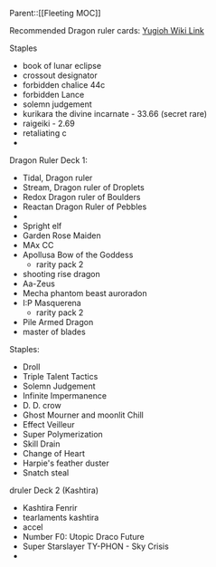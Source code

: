 Parent::[[Fleeting MOC]]

Recommended Dragon ruler cards: [Yugioh Wiki Link](https://yugioh.fandom.com/wiki/Dragon_Ruler)

Staples
- book of lunar eclipse
- crossout designator
- forbidden chalice  44c
- forbidden Lance 
- solemn judgement
- kurikara the divine incarnate - 33.66 (secret rare)
- raigeiki - 2.69
- retaliating c
- 





Dragon Ruler Deck 1:
- Tidal, Dragon ruler
- Stream, Dragon ruler of Droplets
- Redox Dragon ruler of Boulders
- Reactan Dragon Ruler of Pebbles
- 
- Spright elf
- Garden Rose Maiden
- MAx CC
- Apollusa Bow of the Goddess
	- rarity pack 2
- shooting rise dragon
- Aa-Zeus
- Mecha phantom beast auroradon
- I:P Masquerena
	- rarity pack 2
- Pile Armed Dragon
- master of blades



Staples:
- Droll
- Triple Talent Tactics
- Solemn Judgement
- Infinite Impermanence
- D. D. crow
- Ghost Mourner and moonlit Chill
- Effect Veilleur
- Super Polymerization
- Skill Drain
- Change of Heart
- Harpie's feather duster
- Snatch steal

druler Deck 2 (Kashtira)
- Kashtira Fenrir
- tearlaments kashtira
- accel
- Number F0: Utopic Draco Future
- Super Starslayer TY-PHON - Sky Crisis
- 